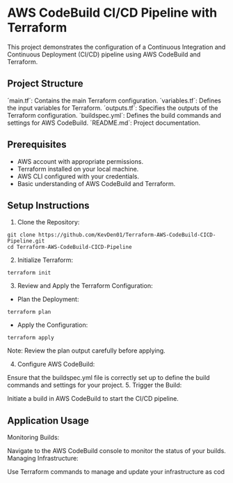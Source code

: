 # AWS CodeBuild CI/CD Pipeline with Terraform
This project demonstrates the configuration of a Continuous Integration and Continuous Deployment (CI/CD) pipeline using AWS CodeBuild and Terraform.

## Project Structure
´main.tf´: Contains the main Terraform configuration.
´variables.tf´: Defines the input variables for Terraform.
´outputs.tf´: Specifies the outputs of the Terraform configuration.
´buildspec.yml´: Defines the build commands and settings for AWS CodeBuild.
´README.md´: Project documentation.
## Prerequisites
 - AWS account with appropriate permissions.
 -  Terraform installed on your local machine.
 - AWS CLI configured with your credentials.
 - Basic understanding of AWS CodeBuild and Terraform.
## Setup Instructions
1. Clone the Repository:
```
git clone https://github.com/KevDen01/Terraform-AWS-CodeBuild-CICD-Pipeline.git
cd Terraform-AWS-CodeBuild-CICD-Pipeline
```
2. Initialize Terraform:
```
terraform init
```
3. Review and Apply the Terraform Configuration:

 * Plan the Deployment:
```
terraform plan
```
* Apply the Configuration:
```
terraform apply
``` 
Note: Review the plan output carefully before applying.

4. Configure AWS CodeBuild:

Ensure that the buildspec.yml file is correctly set up to define the build commands and settings for your project.
5. Trigger the Build:

Initiate a build in AWS CodeBuild to start the CI/CD pipeline.
## Application Usage
Monitoring Builds:

Navigate to the AWS CodeBuild console to monitor the status of your builds.
Managing Infrastructure:

Use Terraform commands to manage and update your infrastructure as cod
